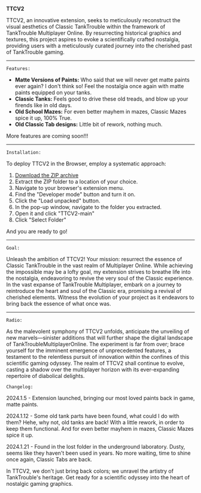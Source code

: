 **TTCV2**

TTCV2, an innovative extension, seeks to meticulously reconstruct the visual aesthetics of Classic TankTrouble within the framework of TankTrouble Multiplayer Online. By resurrecting historical graphics and textures, this project aspires to evoke a scientifically crafted nostalgia, providing users with a meticulously curated journey into the cherished past of TankTrouble gaming.
****
`Features:`

- **Matte Versions of Paints:** Who said that we will never get matte paints ever again? I don't think so! Feel the nostalgia once again with matte paints equipped on your tanks.
- **Classic Tanks:** Feels good to drive these old treads, and blow up your firends like in old days.
- **Old School Mazes:** For even better mayhem in mazes, Classic Mazes spice it up, 100% True.
- **Old Classic Tab designs:** Little bit of rework, nothing much.

More features are coming soon!!!
****

`Installation:`

To deploy TTCV2 in the Browser, employ a systematic approach:

1. [Download the ZIP archive](https://github.com/kamarov-therussiantank/ClassicTankTrouble-V2/archive/refs/heads/main.zip)
2. Extract the ZIP folder to a location of your choice.  
3. Navigate to your browser's extension menu.  
4. Find the "Developer mode" button and turn it on.  
5. Click the "Load unpacked" button.  
6. In the pop-up window, navigate to the folder you extracted.  
7. Open it and click "TTCV2-main"  
8. Click "Select Folder"

And you are ready to go!
****
`Goal:`

Unleash the ambition of TTCV2! Your mission: resurrect the essence of Classic TankTrouble in the vast realm of Multiplayer Online. While achieving the impossible may be a lofty goal, my extension strives to breathe life into the nostalgia, endeavoring to revive the very soul of the Classic experience. In the vast expanse of TankTrouble Multiplayer, embark on a journey to reintroduce the heart and soul of the Classic era, promising a revival of cherished elements. Witness the evolution of your project as it endeavors to bring back the essence of what once was.
****
`Radio:`

As the malevolent symphony of TTCV2 unfolds, anticipate the unveiling of new marvels—sinister additions that will further shape the digital landscape of TankTroubleMultiplayerOnline. The experiment is far from over; brace yourself for the imminent emergence of unprecedented features, a testament to the relentless pursuit of innovation within the confines of this scientific gaming odyssey. The realm of TTCV2 shall continue to evolve, casting a shadow over the multiplayer horizon with its ever-expanding repertoire of diabolical delights.


`Changelog:`

2024.1.5 - Extension launched, bringing our most loved paints back in game, matte paints.

2024.1.12 - Some old tank parts have been found, what could I do with them? Hehe, why not, old tanks are back! With a little rework, in order to keep them functional. And for even better mayhem in mazes, Classic Mazes spice it up.

2024.1.21 - Found in the lost folder in the underground laboratory. Dusty, seems like they haven't been used in years. No more waiting, time to shine once again, Classic Tabs are back.





In TTCV2, we don't just bring back colors; we unravel the artistry of TankTrouble's heritage. Get ready for a scientific odyssey into the heart of nostalgic gaming graphics.
